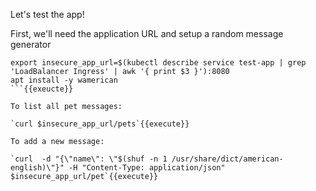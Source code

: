 

Let's test the app!

First, we'll need the application URL and setup a random message generator

```
export insecure_app_url=$(kubectl describe service test-app | grep 'LoadBalancer Ingress' | awk '{ print $3 }'):8080
apt install -y wamerican
```{{exeucte}}

To list all pet messages:

`curl $insecure_app_url/pets`{{execute}}

To add a new message:

`curl  -d "{\"name\": \"$(shuf -n 1 /usr/share/dict/american-english)\"}" -H "Content-Type: application/json" $insecure_app_url/pet`{{execute}}

